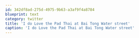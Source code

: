 ```yaml
---
id: 342df8ad-275d-4975-9b63-a3af9f4a8784
blueprint: text
category: twitter
title: 'I do Love the Pad Thai at Bai Tong Water street'
caption: 'I do Love the Pad Thai at Bai Tong Water street'
---
```

